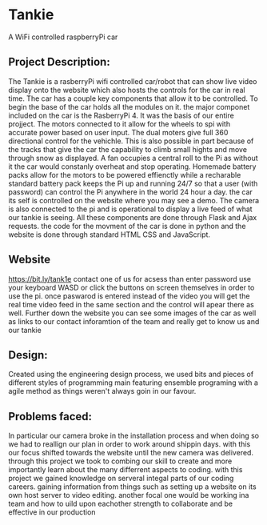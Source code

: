 # Tankie
A WiFi controlled raspberryPi car

## Project Description:
The Tankie is a rasberryPi wifi controlled car/robot that can show live video display onto the website which also hosts the controls for the car in real time. The car has a couple key components that allow it to be controlled. To begin the base of the car holds all the modules on it. the major componet included on the car is the RasberryPi 4. It was the basis of our entire projject. The motors connected to it allow for the wheels to spi with accurate power based on user input. The dual moters give full 360 directional control for the vehichle. This is also possible in part because of the tracks that give the car the capability to climb small hights and move through snow as displayed. A fan occupies a central roll to the Pi as without it the car would constanly overheat and stop operating. Homemade battery packs allow for the motors to be powered effienctly while a recharable standard battery pack keeps the Pi up and running 24/7 so that a user (with password) can control the Pi anywhere in the world 24 hour a day. the car its self is controlled on the website where you may see a demo. The camera is also connected to the pi and is operational to display a live feed of what our tankie is seeing. All these components are done through Flask and Ajax requests. the code for the movment of the car is done in python and the website is done through standard HTML CSS and JavaScript. 

## Website
https://bit.ly/tank1e
contact one of us for acsess than enter password use your keyboard WASD or click the buttons on screen themselves in order to use the pi. once paswarod is entered instead of the video you will get the real time video feed in the same section and the control will apear there as well. Further down the website you can see some images of the car as well as links to our contact inforamtion of the team and really get to know us and our tankie 

## Design:
Created using the engineering design process, we used bits and pieces of different styles of programming main featuring ensemble programing with a agile method as things weren't always goin in our favour. 

## Problems faced:
In particular our camera broke in the installation process and when doing so we had to reallign our plan in order to work around shippin days. with this our focus shifted towards the website until the new camera was delivered. 
through this project we took to combing our skill to create and more importantly learn about the many differrent aspects to coding. with this project we gained knowledge on serveral integal parts of our coding careers. gaining information from things such as setting up a website on its own host server to video editing. another focal one would be working ina team and how to uild upon eachother strength to collaborate and be effective in our production 

